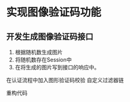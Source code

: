 # 实现图像验证码功能

## 开发生成图像验证码接口
1. 根据随机数生成图片
2. 将随机数存在Session中
3. 在将生成的图片写到接口的响应中。

在认证流程中加入图形验证码校验
自定义过滤器链



重构代码